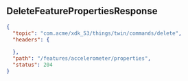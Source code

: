 ## DeleteFeaturePropertiesResponse

```json
{
  "topic": "com.acme/xdk_53/things/twin/commands/delete",
  "headers": {
    
  },
  "path": "/features/accelerometer/properties",
  "status": 204
}
```

